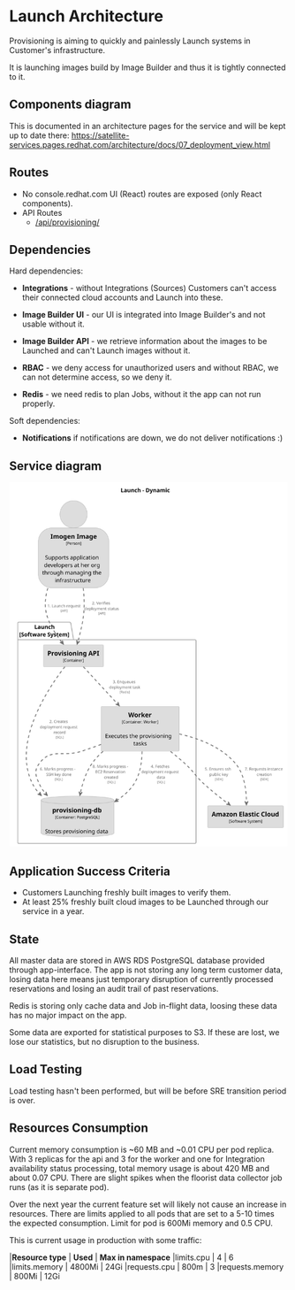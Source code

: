 # Launch Architecture

Provisioning is aiming to quickly and painlessly Launch systems in Customer's infrastructure.

It is launching images build by Image Builder and thus it is tightly connected to it.

## Components diagram

This is documented in an architecture pages for the service and will be kept up to date there:
https://satellite-services.pages.redhat.com/architecture/docs/07_deployment_view.html

## Routes

* No console.redhat.com UI (React) routes are exposed (only React components).
* API Routes
  * [<consoleDot>/api/provisioning/](https://developers.redhat.com/api-catalog/api/launch)

## Dependencies

Hard dependencies:

* **Integrations** - without Integrations (Sources) Customers can't access their connected cloud accounts and Launch into these.
* **Image Builder UI** - our UI is integrated into Image Builder's and not usable without it.
* **Image Builder API** - we retrieve information about the images to be Launched and can't Launch images without it.
* **RBAC** - we deny access for unauthorized users and without RBAC, we can not determine access, so we deny it.

* **Redis** - we need redis to plan Jobs, without it the app can not run properly.

Soft dependencies:

* **Notifications** if notifications are down, we do not deliver notifications :)

## Service diagram

![Launch service diagram](./provisioning-service-diagram.svg "Launch service diagram")

## Application Success Criteria

* Customers Launching freshly built images to verify them.
* At least 25% freshly built cloud images to be Launched through our service in a year.

## State

All master data are stored in AWS RDS PostgreSQL database provided through app-interface.
The app is not storing any long term customer data,
losing data here means just temporary disruption of currently processed reservations and losing an audit trail of past reservations.

Redis is storing only cache data and Job in-flight data, loosing these data has no major impact on the app.

Some data are exported for statistical purposes to S3.
If these are lost, we lose our statistics, but no disruption to the business.

## Load Testing

Load testing hasn't been performed, but will be before SRE transition period is over.

## Resources Consumption

Current memory consumption is ~60 MB and ~0.01 CPU per pod replica.  With 3 replicas for the api and 3 for the worker and one for Integration availability status processing, total memory usage is about 420 MB and about 0.07 CPU. There are slight spikes when the floorist data collector job runs (as it is separate pod).

Over the next year the current feature set will likely not cause an increase in resources.
There are limits applied to all pods that are set to a 5-10 times the expected consumption.
Limit for pod is 600Mi memory and 0.5 CPU.

This is current usage in production with some traffic:

|**Resource type** | **Used** | **Max in namespace**
|limits.cpu        | 4        | 6
|limits.memory     | 4800Mi   | 24Gi
|requests.cpu      | 800m     | 3
|requests.memory   | 800Mi    | 12Gi
